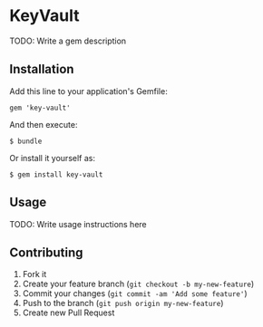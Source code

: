 # KeyVault

TODO: Write a gem description

## Installation

Add this line to your application's Gemfile:

    gem 'key-vault'

And then execute:

    $ bundle

Or install it yourself as:

    $ gem install key-vault

## Usage

TODO: Write usage instructions here

## Contributing

1. Fork it
2. Create your feature branch (`git checkout -b my-new-feature`)
3. Commit your changes (`git commit -am 'Add some feature'`)
4. Push to the branch (`git push origin my-new-feature`)
5. Create new Pull Request
